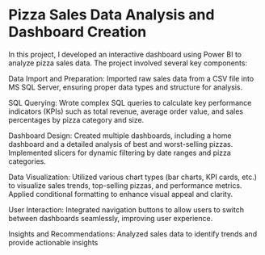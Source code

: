 # Pizza Sales Data Analysis and Dashboard Creation



In this project, I developed an interactive dashboard using Power BI to analyze pizza sales data. The project involved several key components:

Data Import and Preparation: Imported raw sales data from a CSV file into MS SQL Server, ensuring proper data types and structure for analysis.

SQL Querying: Wrote complex SQL queries to calculate key performance indicators (KPIs) such as total revenue, average order value, and sales percentages by pizza category and size.

Dashboard Design: Created multiple dashboards, including a home dashboard and a detailed analysis of best and worst-selling pizzas. Implemented slicers for dynamic filtering by date ranges and pizza categories.

Data Visualization: Utilized various chart types (bar charts, KPI cards, etc.) to visualize sales trends, top-selling pizzas, and performance metrics. Applied conditional formatting to enhance visual appeal and clarity.

User Interaction: Integrated navigation buttons to allow users to switch between dashboards seamlessly, improving user experience.

Insights and Recommendations: Analyzed sales data to identify trends and provide actionable insights
